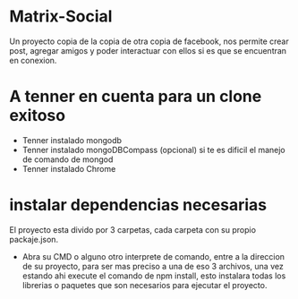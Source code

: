 # Matrix-Social
Un proyecto copia de la copia de otra copia de facebook, nos permite crear post, agregar amigos y poder interactuar con ellos si es que se encuentran en conexion. 

# A tenner en cuenta para un clone exitoso
- Tenner instalado mongodb 
- Tenner instalado mongoDBCompass (opcional) si te es dificil el manejo de comando de mongod
- Tenner instalado Chrome 

# instalar dependencias necesarias
El proyecto esta divido por 3 carpetas, cada carpeta con su propio packaje.json. 
- Abra su CMD o alguno otro interprete de comando, entre a la direccion de su proyecto, para ser mas preciso a una de eso 3 archivos, una vez estando ahi execute el comando de npm install, esto instalara todas los librerias o paquetes que son necesarios para ejecutar el proyecto.
